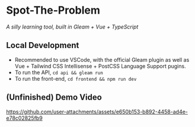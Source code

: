 # Spot-The-Problem
*A silly learning tool, built in Gleam + Vue + TypeScript*

## Local Development
- Recommended to use VSCode, with the official Gleam plugin as well as Vue + Tailwind CSS Intellisense + PostCSS Language Support pugins.
- To run the API, `cd api && gleam run`
- To run the front-end, `cd frontend && npm run dev`

## (Unfinished) Demo Video

https://github.com/user-attachments/assets/e650b153-b892-4458-ad4e-e78c02825fb9
